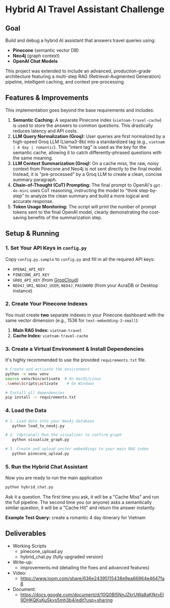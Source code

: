 # Hybrid AI Travel Assistant Challenge

## Goal

Build and debug a hybrid AI assistant that answers travel queries using:

- **Pinecone** (semantic vector DB)
- **Neo4j** (graph context)
- **OpenAI Chat Models**

This project was extended to include an advanced, production-grade architecture featuring a multi-step RAG (Retrieval-Augmented Generation) pipeline, intelligent caching, and context pre-processing.

## Features & Improvements

This implementation goes beyond the base requirements and includes:

1.  **Semantic Caching:** A separate Pinecone index (`vietnam-travel-cache`) is used to store the answers to common questions. This drastically reduces latency and API costs.
2.  **LLM Query Normalization (Groq):** User queries are first normalized by a high-speed Groq LLM (Llama3-8b) into a standardized tag (e.g., `vietnam | 4 day | romantic`). This "intent tag" is used as the key for the semantic cache, allowing it to catch differently-phrased questions with the same meaning.
3.  **LLM Context Summarization (Groq):** On a cache miss, the raw, noisy context from Pinecone and Neo4j is _not_ sent directly to the final model. Instead, it is "pre-processed" by a Groq LLM to create a clean, concise summary paragraph.
4.  **Chain-of-Thought (CoT) Prompting:** The final prompt to OpenAI's `gpt-4o-mini` uses CoT reasoning, instructing the model to "think step-by-step" to analyze the clean summary and build a more logical and accurate response.
5.  **Token Usage Monitoring:** The script will print the number of prompt tokens sent to the final OpenAI model, clearly demonstrating the cost-saving benefits of the summarization step.

## Setup & Running

### 1. Set Your API Keys in `config.py`

Copy `config.py.sample` to `config.py` and fill in all the required API keys:

- `OPENAI_API_KEY`
- `PINECONE_API_KEY`
- `GROQ_API_KEY` (from [GroqCloud](https://console.groq.com/keys))
- `NEO4J_URI`, `NEO4J_USER`, `NEO4J_PASSWORD` (from your AuraDB or Desktop instance)

### 2. Create Your Pinecone Indexes

You must create **two** separate indexes in your Pinecone dashboard with the same vector dimension (e.g., 1536 for `text-embedding-3-small`):

1.  **Main RAG Index:** `vietnam-travel`
2.  **Cache Index:** `vietnam-travel-cache`

### 3. Create a Virtual Environment & Install Dependencies

It's highly recommended to use the provided `requirements.txt` file.

```bash
# Create and activate the environment
python -m venv venv
source venv/bin/activate  # On macOS/Linux
.\venv\Scripts\activate    # On Windows

# Install all dependencies
pip install -r requirements.txt
```

### 4. Load the Data

```bash
# 1. Load data into your Neo4j database
   python load_to_neo4j.py

# 2. (Optional) Run the visualizer to confirm graph
   python visualize_graph.py

# 3. Create and upload vector embeddings to your main RAG index
   python pinecone_upload.py
```

### 5. Run the Hybrid Chat Assistant

Now you are ready to run the main application

```bash
python hybrid_chat.py
```

Ask it a question. The first time you ask, it will be a "Cache Miss" and run the full pipeline. The second time you (or anyone) asks a semantically similar question, it will be a "Cache Hit" and return the answer instantly.

**Example Test Query:** create a romantic 4 day itinerary for Vietnam

## Deliverables

- Working Scripts
  - pinecone_upload.py
  - hybrid_chat.py (fully upgraded version)
- Write-up:
  - improvements.md (detailing the fixes and advanced features)
- Video:
  - https://www.loom.com/share/636e24395115438e9ea66964e4647fa8
- Document:
  - https://docs.google.com/document/d/10Q0Bl5NnJZkrUWa8aKfktvEl9DHKQKsKuSkvs5mh3b4/edit?usp=sharing
